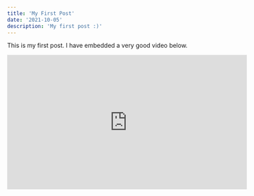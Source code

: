 ```yaml
---
title: 'My First Post'
date: '2021-10-05'
description: 'My first post :)'
---
```


This is my first post. I have embedded a very good video below.

<iframe width="560" height="315" src="https://www.youtube.com/embed/V-_O7nl0Ii0" title="YouTube video player" frameborder="0" allow="accelerometer; autoplay; clipboard-write; encrypted-media; gyroscope; picture-in-picture" allowfullscreen></iframe>
